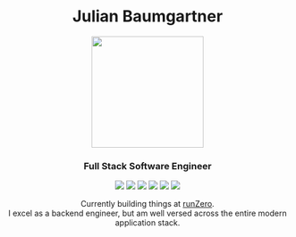 <h1 align="center">Julian Baumgartner</h1>
<div id="header" align="center">
  <img src="https://media0.giphy.com/media/v1.Y2lkPTc5MGI3NjExb2lxN3U4OXM2YWt3cmMxNnVpOTlwcXZoNDNnNTQzZ28xYTV2NmU2MSZlcD12MV9pbnRlcm5hbF9naWZfYnlfaWQmY3Q9cw/jdPMeyv9rn0hZHh8n9/giphy.gif" width="200"/>
</div>
<h3 align="center">Full Stack Software Engineer</h3>
<div align="center">
 
 ![](https://img.shields.io/badge/Golang-61DAFB?style=platic&logo=go&logoColor=black)
 ![](https://img.shields.io/badge/Python-C0C0C0?style=plastic&logo=python&logoColor=blue)
 ![](https://img.shields.io/badge/Typescript-F7DF1E?style=plastic&logo=typescript&logoColor=black)
 ![](https://img.shields.io/badge/Kubernetes-eceff6?style=plastic&logo=kubernetes&logoColor=177bf8)
 ![](https://img.shields.io/badge/Docker-2CA5E0?style=platic&logo=docker&logoColor=white)
 ![](https://img.shields.io/badge/Linux-FCC624?style=plastic&logo=linux&logoColor=black)

</div>



<div align="center">

  Currently building things at <a href="https://www.runzero.com" target="_blank">runZero</a>.
  <br>
  I excel as a backend engineer, but am well versed across the entire modern application stack.

</div>


